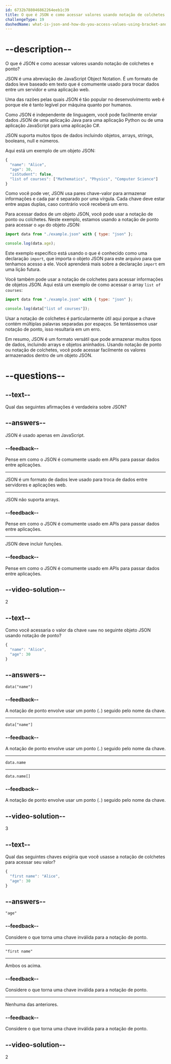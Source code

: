 ```yaml
---
id: 6732b788046862264eeb1c39
title: O que é JSON e como acessar valores usando notação de colchetes e ponto?
challengeType: 19
dashedName: what-is-json-and-how-do-you-access-values-using-bracket-and-dot-notation
---
```


# --description--

O que é JSON e como acessar valores usando notação de colchetes e ponto?

JSON é uma abreviação de JavaScript Object Notation. É um formato de dados leve baseado em texto que é comumente usado para trocar dados entre um servidor e uma aplicação web. 

Uma das razões pelas quais JSON é tão popular no desenvolvimento web é porque ele é tanto legível por máquina quanto por humanos.   

Como JSON é independente de linguagem, você pode facilmente enviar dados JSON de uma aplicação Java para uma aplicação Python ou de uma aplicação JavaScript para uma aplicação C#.

JSON suporta muitos tipos de dados incluindo objetos, arrays, strings, booleans, null e números. 

Aqui está um exemplo de um objeto JSON:

```js
{
  "name": "Alice",
  "age": 30,
  "isStudent": false,
  "list of courses": ["Mathematics", "Physics", "Computer Science"]
}
```

Como você pode ver, JSON usa pares chave-valor para armazenar informações e cada par é separado por uma vírgula. Cada chave deve estar entre aspas duplas, caso contrário você receberá um erro.

Para acessar dados de um objeto JSON, você pode usar a notação de ponto ou colchetes. Neste exemplo, estamos usando a notação de ponto para acessar o `age` do objeto JSON:

```js
import data from "./example.json" with { type: "json" };

console.log(data.age);
```

Este exemplo específico está usando o que é conhecido como uma declaração `import`, que importa o objeto JSON para este arquivo para que tenhamos acesso a ele. Você aprenderá mais sobre a declaração `import` em uma lição futura.

Você também pode usar a notação de colchetes para acessar informações de objetos JSON. Aqui está um exemplo de como acessar o array `list of courses`:

```js
import data from "./example.json" with { type: "json" };

console.log(data["list of courses"]);
```

Usar a notação de colchetes é particularmente útil aqui porque a chave contém múltiplas palavras separadas por espaços. Se tentássemos usar notação de ponto, isso resultaria em um erro.

Em resumo, JSON é um formato versátil que pode armazenar muitos tipos de dados, incluindo arrays e objetos aninhados. Usando notação de ponto ou notação de colchetes, você pode acessar facilmente os valores armazenados dentro de um objeto JSON.

# --questions--

## --text--

Qual das seguintes afirmações é verdadeira sobre JSON?

## --answers--

JSON é usado apenas em JavaScript.

### --feedback--

Pense em como o JSON é comumente usado em APIs para passar dados entre aplicações.

---

JSON é um formato de dados leve usado para troca de dados entre servidores e aplicações web.

---

JSON não suporta arrays.

### --feedback--

Pense em como o JSON é comumente usado em APIs para passar dados entre aplicações.

---

JSON deve incluir funções.

### --feedback--

Pense em como o JSON é comumente usado em APIs para passar dados entre aplicações.

## --video-solution--

2

## --text--

Como você acessaria o valor da chave `name` no seguinte objeto JSON usando notação de ponto?

```js
{
  "name": "Alice",
  "age": 30
}
```

## --answers--

`data("name")`

### --feedback--

A notação de ponto envolve usar um ponto (`.`) seguido pelo nome da chave.

---

`data["name"]`

### --feedback--

A notação de ponto envolve usar um ponto (`.`) seguido pelo nome da chave.

---

`data.name`

---

`data.name[]`

### --feedback--

A notação de ponto envolve usar um ponto (`.`) seguido pelo nome da chave.

## --video-solution--

3

## --text--

Qual das seguintes chaves exigiria que você usasse a notação de colchetes para acessar seu valor?

```js
{
  "first name": "Alice",
  "age": 30
}
```

## --answers--

`"age"`

### --feedback--

Considere o que torna uma chave inválida para a notação de ponto.

---

`"first name"`

---

Ambos os acima.

### --feedback--

Considere o que torna uma chave inválida para a notação de ponto.

---

Nenhuma das anteriores.

### --feedback--

Considere o que torna uma chave inválida para a notação de ponto.

## --video-solution--

2
